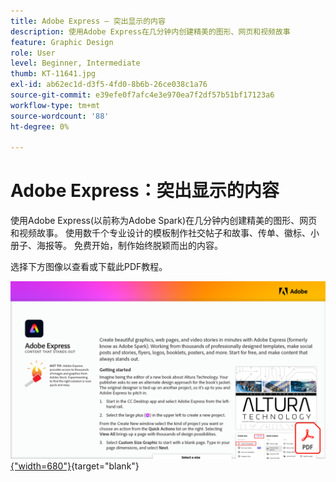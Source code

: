 ```yaml
---
title: Adobe Express — 突出显示的内容
description: 使用Adobe Express在几分钟内创建精美的图形、网页和视频故事
feature: Graphic Design
role: User
level: Beginner, Intermediate
thumb: KT-11641.jpg
exl-id: ab62ec1d-d3f5-4fd0-8b6b-26ce038c1a76
source-git-commit: e39efe0f7afc4e3e970ea7f2df57b51bf17123a6
workflow-type: tm+mt
source-wordcount: '88'
ht-degree: 0%

---
```


# Adobe Express：突出显示的内容

使用Adobe Express(以前称为Adobe Spark)在几分钟内创建精美的图形、网页和视频故事。 使用数千个专业设计的模板制作社交帖子和故事、传单、徽标、小册子、海报等。 免费开始，制作始终脱颖而出的内容。

选择下方图像以查看或下载此PDF教程。

[![教程的第一页图像](assets/Adobe-Express-content-that-stands-out.png){&quot;width=680&quot;}](assets/Adobe-Express-content-that-stands-out.pdf){target="blank"}
